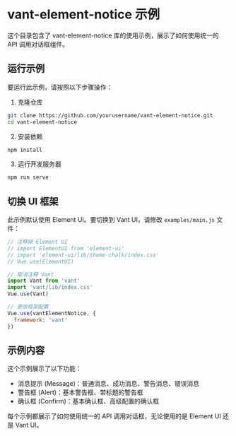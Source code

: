 # vant-element-notice 示例

这个目录包含了 vant-element-notice 库的使用示例，展示了如何使用统一的 API 调用对话框组件。

## 运行示例

要运行此示例，请按照以下步骤操作：

1. 克隆仓库
```bash
git clone https://github.com/yourusername/vant-element-notice.git
cd vant-element-notice
```

2. 安装依赖
```bash
npm install
```

3. 运行开发服务器
```bash
npm run serve
```

## 切换 UI 框架

此示例默认使用 Element UI。要切换到 Vant UI，请修改 `examples/main.js` 文件：

```js
// 注释掉 Element UI
// import ElementUI from 'element-ui'
// import 'element-ui/lib/theme-chalk/index.css'
// Vue.use(ElementUI)

// 取消注释 Vant
import Vant from 'vant'
import 'vant/lib/index.css'
Vue.use(Vant)

// 更改框架配置
Vue.use(vantElementNotice, {
  framework: 'vant'
})
```

## 示例内容

这个示例展示了以下功能：

- 消息提示 (Message)：普通消息、成功消息、警告消息、错误消息
- 警告框 (Alert)：基本警告框、带标题的警告框
- 确认框 (Confirm)：基本确认框、高级配置的确认框

每个示例都展示了如何使用统一的 API 调用对话框，无论使用的是 Element UI 还是 Vant UI。 